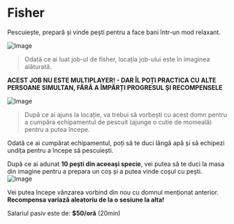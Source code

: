 # Fisher
Pescuiește, prepară și vinde pești pentru a face bani într-un mod relaxant.

![Image](https://kappa.lol/_sRrpB) 
> Odată ce ai luat job-ul de fisher, locația job-ului este în imaginea alăturată. 

**ACEST JOB NU ESTE MULTIPLAYER! - DAR ÎL POȚI PRACTICA CU ALTE PERSOANE SIMULTAN, FĂRĂ A ÎMPĂRȚI PROGRESUL ȘI RECOMPENSELE**

![Image](https://kappa.lol/kTMrt5)
> După ce ai ajuns la locație, va trebui să vorbești cu acest domn pentru a cumpăra echipamentul de pescuit (ajunge o cutie de momeală) pentru a putea începe. 

Odată ce ai cumpărat echipamentul, poți să te duci lângă apă și să echipezi undița pentru a începe să pescuiești. 

După ce ai adunat **10 pești din aceeași specie**, vei putea să te duci la masa din imagine pentru a prepara un coș și a putea vinde coșul cu pești.
![Image](https://kappa.lol/gvpwMC)

Vei putea începe vânzarea vorbind din nou cu domnul menționat anterior. **Recompensa variază aleatoriu de la o sesiune la alta!**

Salariul pasiv este de: **$50/oră** (20min)
